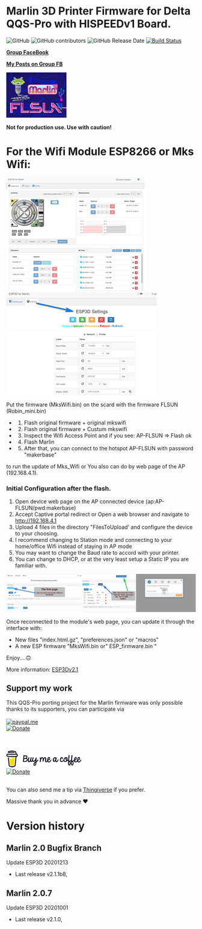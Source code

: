 # Marlin 3D Printer Firmware for Delta QQS-Pro with HISPEEDv1 Board.

![GitHub](https://img.shields.io/github/license/marlinfirmware/marlin.svg)
![GitHub contributors](https://img.shields.io/github/contributors/marlinfirmware/marlin.svg)
![GitHub Release Date](https://img.shields.io/github/release-date/marlinfirmware/marlin.svg)
[![Build Status](https://github.com/MarlinFirmware/Marlin/workflows/CI/badge.svg?branch=bugfix-2.0.x)](https://github.com/MarlinFirmware/Marlin/actions)

[**Group FaceBook**](https://www.facebook.com/groups/120961628750040)

[**My Posts on Group FB**](https://www.facebook.com/hashtag/deltafoxies/?__gid__=120961628750040)


![QQS](../../../docs/images/FLSunMarlin.png)

__Not for production use. Use with caution!__


  # For the Wifi Module ESP8266 or Mks Wifi:

![UI ESP3D with Module Wifi MKS](../../../docs/images/QQSPro_ESP3D.png)![UI ESP3D2](../../../docs/images/ESP_UI2.png)

Put the firmware (MksWifi.bin) on the scard with the firmware FLSUN (Robin_mini.bin)
 - 1) Flash original firmware + original mkswifi 
 - 2) Flash original firmware + Custum mkswifi 
 - 3) Inspect the Wifi Access Point and if you see: AP-FLSUN => Flash ok 
 - 4) Flash Marlin 
 - 5) After that, you can connect to the hotspot AP-FLSUN with password "makerbase"

to run the update of Mks_Wifi or You also can do by web page of the AP (192.168.4.1).

 ### Initial Configuration after the flash.

1. Open device web page on the AP connected device (ap:AP-FLSUN/pwd:makerbase)
2. Accept Captive portal redirect or Open a web browser and navigate to http://192.168.4.1
3. Upload 4 files in the directory "FilesToUpload' and configure the device to your choosing.
4. I recommend changing to Station mode and connecting to your home/office Wifi instead of staying in AP mode
5. You may want to change the Baud rate to accord with your printer.
6. You can change to DHCP, or at the very least setup a Static IP you are familiar with.

![UI ESP3D](../../../docs/images/ESP-UI.png)

Once reconnected to the module's web page, you can update it through the interface with:
- New files "index.html.gz", "preferences.json" or "macros"
- A new ESP firmware "MksWifi.bin or" ESP_firmware.bin "

Enjoy....🙃

More information: [ESP3Dv2.1](https://github.com/luc-github/ESP3D/wiki/Install-Instructions)

 ## Support my work

  This QQS-Pro porting project for the Marlin firmware was only possible thanks to its supporters, you can participate via
 <br/><br/>
  [![paypal.me](../../../docs/icons/paypal_50px.png)](https://www.paypal.me/Foxies40)<br/>[![Donate](https://img.shields.io/badge/Donate-Thanks-green)](https://paypal.me/Foxies40)
 <br/><br/>
 <br/><br/>
  [![BuyMeCoffee](../../../docs/icons/BMC_Black.png)](https://www.buymeacoffee.com/Foxies)<br/>[![Donate](https://img.shields.io/badge/BuyMeACoffee-Thanks-orange)](https://www.buymeacoffee.com/Foxies)
 <br/><br/>

  You can also send me a tip via [Thingiverse](https://www.thingiverse.com/FamStel/about) if you prefer.

 Massive thank you in advance :heart:

# Version history
## Marlin 2.0 Bugfix Branch
 Update ESP3D 20201213 
  - Last release v2.1.1b8,

## Marlin 2.0.7 
 Update ESP3D 20201001 
  - Last release v2.1.0,



